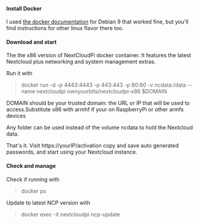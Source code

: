#### Install Docker
I used [the docker documentation](https://docs.docker.com/install/linux/docker-ce/debian/#install-using-the-repository) for Debian 9 that worked fine, but you'll find instructions for other linux flavor there too. 
#### Download and start 
The the x86 version of NextCloudPi docker container. It features the latest Nextcloud plus networking and system management extras.

Run it with

 > docker run -d -p 4443:4443 -p 443:443 -p 80:80 -v ncdata:/data --name nextcloudpi ownyourbits/nextcloudpi-x86 $DOMAIN

DOMAIN should be your trusted domain: the URL or IP that will be used to access.Substitute x86 with armhf if your on RaspberryPi or other armfs devices

Any folder can be used instead of the volume ncdata to hold the Nextcloud data.

That's it. Visit https://yourIP/activation copy and save auto generated passwords, and start using your Nextcloud instance.

#### Check and manage

Check if running with
 > docker ps

Update to latest NCP version with
 > docker exec -it nextcloudpi ncp-update

